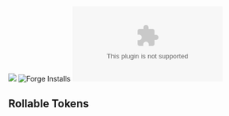 ![](https://img.shields.io/badge/Foundry-v0.8.8-informational)
![Forge Installs](https://img.shields.io/badge/dynamic/json?label=Forge%20Installs&query=package.installs&suffix=%25&url=https%3A%2F%2Fforge-vtt.com%2Fapi%2Fbazaar%2Fpackage%2Froll-tokens&colorB=4aa94a)
![Latest Release Download Count](https://img.shields.io/github/downloads/zeel01/scene-tiler/latest/roll-tokens.zip)

## Rollable Tokens